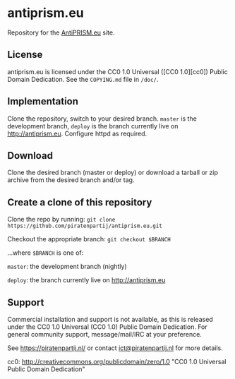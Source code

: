 antiprism.eu
============

Repository for the [AntiPRISM.eu](http://antiprism.eu) site.



License
-------

antiprism.eu is licensed under the CC0 1.0 Universal ([CC0 1.0][cc0]) Public Domain
Dedication. See the `COPYING.md` file in `/doc/`.



Implementation
--------------

Clone the repository, switch to your desired branch. `master` is the development
branch, `deploy` is the branch currently live on <http://antiprism.eu>.
Configure httpd as required.



Download
--------

Clone the desired branch (master or deploy) or download a tarball or zip archive
from the desired branch and/or tag.



Create a clone of this repository
---------------------------------

Clone the repo by running:
`git clone https://github.com/piratenpartij/antiprism.eu.git`

Checkout the appropriate branch:
`git checkout $BRANCH`

...where `$BRANCH` is one of:

`master`: the development branch (nightly)

`deploy`: the branch currently live on <http://antiprism.eu>



Support
-------

Commercial installation and support is not available, as this is released under
the CC0 1.0 Universal (CC0 1.0) Public Domain Dedication. For general community
support, message/mail/IRC at your preference.

See <https://piratenpartij.nl/> or contact <ict@piratenpartij.nl> for more
details.



cc0: http://creativecommons.org/publicdomain/zero/1.0 "CC0 1.0 Universal Public Domain Dedication"
